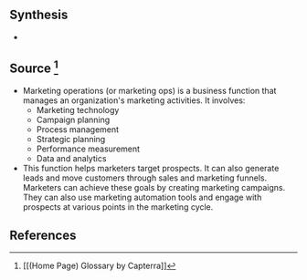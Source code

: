 ## Synthesis
- 
## Source [^1]
- Marketing operations (or marketing ops) is a business function that manages an organization's marketing activities. It involves:
	- Marketing technology
	- Campaign planning
	- Process management
	- Strategic planning
	- Performance measurement
	- Data and analytics
- This function helps marketers target prospects. It can also generate leads and move customers through sales and marketing funnels. Marketers can achieve these goals by creating marketing campaigns. They can also use marketing automation tools and engage with prospects at various points in the marketing cycle.
## References

[^1]: [[(Home Page) Glossary by Capterra]]
